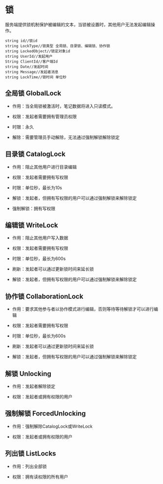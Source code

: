 # 锁

服务端提供锁机制保护被编辑的文本，当锁被设置时，其他用户无法发起编辑操作。

```
string id//锁id
string LockType//锁类型 全局锁、目录锁、编辑锁、协作锁
string LockedObject//锁定对象id
string UserId//发起用户
String ClientId//客户端Id
string Date//发起时间
string Message//发起者消息
string LockTime//锁时间 单位秒
```



## 全局锁 GlobalLock

- 作用：当全局锁被激活时，笔记数据将进入只读模式。

- 权限：发起者需要拥有管理员权限

- 时限：永久

- 解除：需要管理员手动解除，无法通过强制解锁解除锁定

## 目录锁 CatalogLock

- 作用：阻止其他用户进行目录编辑

- 权限：发起者需要拥有写权限

- 时限：单位秒，最长为10s

- 解锁：发起者，但拥有写权限的用户可以通过强制解锁来解除锁定

- 强制解锁：拥有写权限

## 编辑锁 WriteLock

- 作用：阻止其他用户写入数据

- 权限：发起者需要拥有写权限

- 时限：单位秒，最长为600s

- 刷新：发起者可以通过更新锁时间来延长锁

- 解锁：发起者，但拥有写权限的用户可以通过强制解锁来解除锁定



## 协作锁 CollaborationLock

- 作用：要求其他参与者以协作模式进行编辑，否则等待等待解锁才可以进行编辑

- 权限：发起者需要拥有写权限

- 时限：单位秒，最长为600s

- 刷新：发起者可以通过更新锁时间来延长锁

- 解锁：发起者，但拥有写权限的用户可以通过强制解锁来解除锁定

## 解锁  Unlocking

- 作用：发起者解除锁定

- 权限：发起者或拥有权限的用户

## 强制解锁 ForcedUnlocking

- 作用：强制解除CatalogLock或WriteLock

- 权限：发起者或拥有权限的用户

## 列出锁 ListLocks

- 作用：列出全部锁

- 权限：拥有读权限的所有用户


